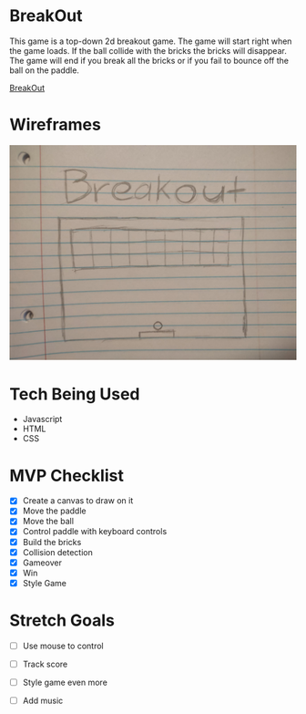 # BreakOut
This game is a top-down 2d breakout game. The game will start right when the game loads. If the ball collide with the bricks the bricks will disappear. The game will end if you break all the bricks or if you fail to bounce off the ball on the paddle. 

[BreakOut](https://ajrj29.github.io/Project-1/)

# Wireframes
  ![](0.jpeg)
   

# Tech Being Used
  - Javascript
  - HTML
  - CSS

# MVP Checklist
  - [X] Create a canvas to draw on it 
  - [X] Move the paddle
  - [X] Move the ball
  - [X] Control paddle with keyboard controls
  - [X] Build the bricks 
  - [X] Collision detection
  - [X] Gameover
  - [X] Win
  - [X] Style Game

# Stretch Goals
  - [ ] Use mouse to control
  - [ ] Track score
  - [ ] Style game even more
  - [ ] Add music 



